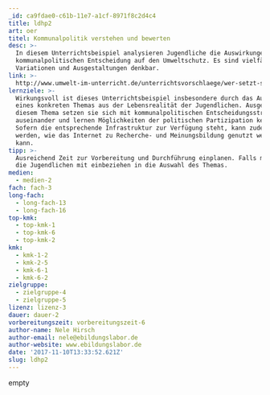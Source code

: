 ```yaml
---
_id: ca9fdae0-c61b-11e7-a1cf-8971f8c2d4c4
title: ldhp2
art: oer
titel: Kommunalpolitik verstehen und bewerten
desc: >-
  In diesem Unterrichtsbeispiel analysieren Jugendliche die Auswirkungen einer
  kommunalpolitischen Entscheidung auf den Umweltschutz. Es sind vielfältige
  Variationen und Ausgestaltungen denkbar.
link: >-
  http://www.umwelt-im-unterricht.de/unterrichtsvorschlaege/wer-setzt-sich-bei-uns-fuer-die-umwelt-ein/
lernziele: >-
  Wirkungsvoll ist dieses Unterrichtsbeispiel insbesondere durch das Aufgreifen
  eines konkreten Themas aus der Lebensrealität der Jugendlichen. Ausgehend von
  diesem Thema setzen sie sich mit kommunalpolitischen Entscheidungsstrukturen
  auseinander und lernen Möglichkeiten der politischen Partizipation kennen.
  Sofern die entsprechende Infrastruktur zur Verfügung steht, kann zudem gelernt
  werden, wie das Internet zu Recherche- und Meinungsbildung genutzt werden
  kann.
tipp: >-
  Ausreichend Zeit zur Vorbereitung und Durchführung einplanen. Falls möglich
  die Jugendlichen mit einbeziehen in die Auswahl des Themas.
medien:
  - medien-2
fach: fach-3
long-fach:
  - long-fach-13
  - long-fach-16
top-kmk:
  - top-kmk-1
  - top-kmk-6
  - top-kmk-2
kmk:
  - kmk-1-2
  - kmk-2-5
  - kmk-6-1
  - kmk-6-2
zielgruppe:
  - zielgruppe-4
  - zielgruppe-5
lizenz: lizenz-3
dauer: dauer-2
vorbereitungszeit: vorbereitungszeit-6
author-name: Nele Hirsch
author-email: nele@ebildungslabor.de
author-website: www.ebildungslabor.de
date: '2017-11-10T13:33:52.621Z'
slug: ldhp2
---
```

empty
